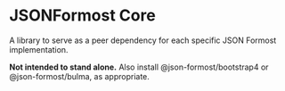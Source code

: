 # JSONFormost Core

A library to serve as a peer dependency for each specific JSON Formost implementation. 

**Not intended to stand alone.** Also install @json-formost/bootstrap4 or @json-formost/bulma, as appropriate.